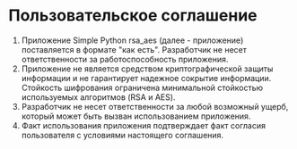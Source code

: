 # Пользовательское соглашение
1. Приложение Simple Python rsa_aes (далее - приложение) поставляется в формате "как есть". Разработчик не несет ответственности 
за работоспособность приложения.
2. Приложение не является средством криптографической защиты информации и не гарантирует надежное сокрытие информации.
Стойкость шифрования ограничена минимальной стойкостью используемых алгоритмов (RSA и AES).
3. Разработчик не несет ответственности за любой возможный ущерб, который может быть вызван использованием приложения.
4. Факт использования приложения подтверждает факт согласия пользователя с условиями настоящего соглашения.